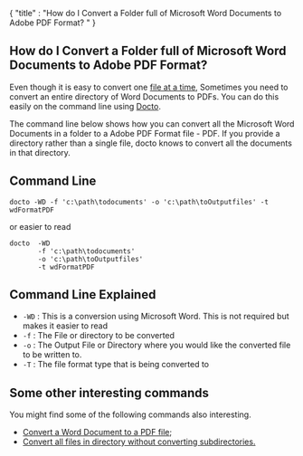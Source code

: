 {
    "title" : "How do I Convert a Folder full of Microsoft Word Documents to Adobe PDF Format? " 
}

How do I Convert a Folder full of Microsoft Word Documents to Adobe PDF Format?          
-

Even though it is easy to convert one [file at a time](ConvertDocToFilePDF.md), Sometimes you need to convert an entire directory of Word Documents to PDFs.  You can do this easily on the command line using [Docto](https://github.com/tobya/docto). 

The command line below shows how you can convert all the Microsoft Word Documents in a folder to a Adobe PDF Format file - PDF.  If you provide a directory rather than a single file, docto knows to convert all the documents in that directory.

Command Line 
-

 ````
 docto -WD -f 'c:\path\todocuments' -o 'c:\path\toOutputfiles' -t wdFormatPDF
 ````
 or easier to read
 ````
 docto  -WD 
        -f 'c:\path\todocuments' 
        -o 'c:\path\toOutputfiles' 
        -t wdFormatPDF
 ````

Command Line Explained 
-

 - `-WD` :  This is a conversion using Microsoft Word.  This is not required but makes it easier to read
 - `-f` :  The File or directory to be converted 
 - `-o` :  The Output File or Directory where you would like the converted file to be written to.
 - `-T` :  The file format type that is being converted to




Some other interesting commands
-

You might find some of the following commands also interesting.

- [Convert a Word Document to a PDF file](ConvertDocToFilePDF.md);
 - [Convert all files in directory without converting subdirectories.](ConvertWithoutSubdirspdf.md)
    


